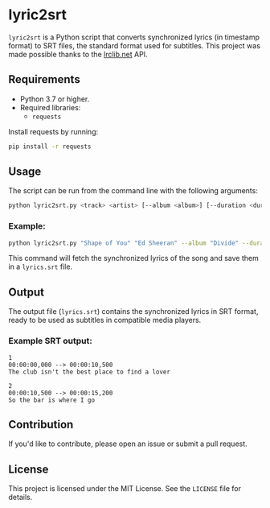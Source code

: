 
# lyric2srt

`lyric2srt` is a Python script that converts synchronized lyrics (in timestamp format) to SRT files, the standard format used for subtitles. 
This project was made possible thanks to the [lrclib.net](https://lrclib.net) API.

## Requirements

- Python 3.7 or higher.
- Required libraries:
  - `requests`

Install requests by running:
```bash
pip install -r requests
```

## Usage

The script can be run from the command line with the following arguments:

```bash
python lyric2srt.py <track> <artist> [--album <album>] [--duration <duration>]
```

### Example:

```bash
python lyric2srt.py "Shape of You" "Ed Sheeran" --album "Divide" --duration 233
```

This command will fetch the synchronized lyrics of the song and save them in a `lyrics.srt` file.

## Output

The output file (`lyrics.srt`) contains the synchronized lyrics in SRT format, ready to be used as subtitles in compatible media players.

### Example SRT output:

```
1
00:00:00,000 --> 00:00:10,500
The club isn't the best place to find a lover

2
00:00:10,500 --> 00:00:15,200
So the bar is where I go
```

## Contribution

If you'd like to contribute, please open an issue or submit a pull request.

## License

This project is licensed under the MIT License. See the `LICENSE` file for details.
